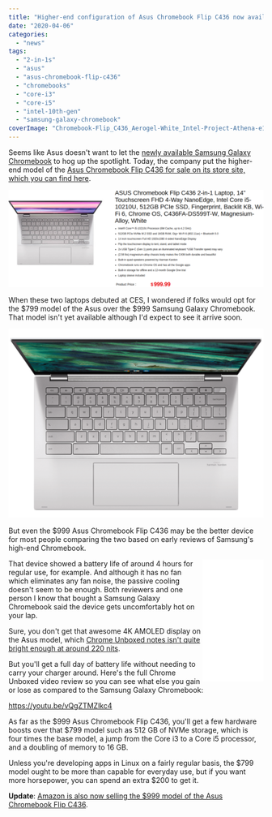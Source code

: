 ```yaml
---
title: "Higher-end configuration of Asus Chromebook Flip C436 now available direct for $999 (Update: Amazon too)"
date: "2020-04-06"
categories: 
  - "news"
tags: 
  - "2-in-1s"
  - "asus"
  - "asus-chromebook-flip-c436"
  - "chromebooks"
  - "core-i3"
  - "core-i5"
  - "intel-10th-gen"
  - "samsung-galaxy-chromebook"
coverImage: "Chromebook-Flip_C436_Aerogel-White_Intel-Project-Athena-e1578432933360.png"
---
```


Seems like Asus doesn't want to let the [newly available Samsung Galaxy Chromebook](https://www.aboutchromebooks.com/news/samsung-galaxy-chromebook-review-round-up/) to hog up the spotlight. Today, the company put the higher-end model of the [Asus Chromebook Flip C436 for sale on its store site, which you can find here](https://store.asus.com/us/item/202003AM210000007).

[![](images/Screenshot-from-2020-04-06-14-21-05-1024x390.png)](https://store.asus.com/us/item/202003AM210000007)

When these two laptops debuted at CES, I wondered if folks would opt for the $799 model of the Asus over the $999 Samsung Galaxy Chromebook. That model isn't yet available although I'd expect to see it arrive soon.

![](images/Chromebook-Flip_C436_Aerogel-White_backlit-keyboard_fingerprint-sensor-e1579538038885-1024x758.png)

But even the $999 Asus Chromebook Flip C436 may be the better device for most people comparing the two based on early reviews of Samsung's high-end Chromebook.

<iframe style="width:120px;height:240px;" marginwidth="0" marginheight="0" scrolling="no" align="right" frameborder="0" src="//ws-na.amazon-adsystem.com/widgets/q?ServiceVersion=20070822&amp;OneJS=1&amp;Operation=GetAdHtml&amp;MarketPlace=US&amp;source=ss&amp;ref=as_ss_li_til&amp;ad_type=product_link&amp;tracking_id=aboutchromebo-20&amp;marketplace=amazon&amp;region=US&amp;placement=B083Z8K6D8&amp;asins=B083Z8K6D8&amp;linkId=e132abe3efb6a7a11ec2fb001d6a1329&amp;show_border=true&amp;link_opens_in_new_window=true"></iframe>

That device showed a battery life of around 4 hours for regular use, for example. And although it has no fan which eliminates any fan noise, the passive cooling doesn't seem to be enough. Both reviewers and one person I know that bought a Samsung Galaxy Chromebook said the device gets uncomfortably hot on your lap.

Sure, you don't get that awesome 4K AMOLED display on the Asus model, which [Chrome Unboxed notes isn't quite bright enough at around 220 nits](https://chromeunboxed.com/asus-chromebook-flip-c436-review/).

But you'll get a full day of battery life without needing to carry your charger around. Here's the full Chrome Unboxed video review so you can see what else you gain or lose as compared to the Samsung Galaxy Chromebook:

https://youtu.be/vQgZTMZlkc4

As far as the $999 Asus Chromebook Flip C436, you'll get a few hardware boosts over that $799 model such as 512 GB of NVMe storage, which is four times the base model, a jump from the Core i3 to a Core i5 processor, and a doubling of memory to 16 GB.

Unless you're developing apps in Linux on a fairly regular basis, the $799 model ought to be more than capable for everyday use, but if you want more horsepower, you can spend an extra $200 to get it.

**Update**: [Amazon is also now selling the $999 model of the Asus Chromebook Flip C436](https://amzn.to/2xTtXwi).
